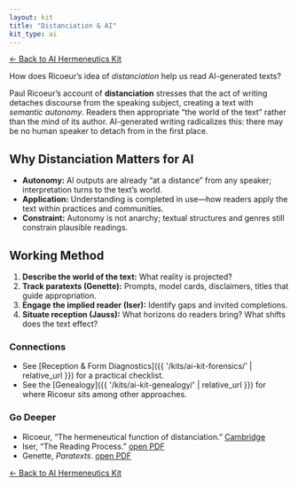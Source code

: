 ```yaml
---
layout: kit
title: "Distanciation & AI"
kit_type: ai
---
```

<div class="top-links">

<a href="{{ '/ai-hermeneutics/ai-hermeneutics-kit/' | relative_url }}" class="quickkit-pill">← Back to AI
Hermeneutics Kit</a>

</div>


How does Ricoeur’s idea of *distanciation* help us read AI-generated
texts?

Paul Ricoeur’s account of **distanciation** stresses that the act of
writing detaches discourse from the speaking subject, creating a text
with *semantic autonomy*. Readers then appropriate “the world of the
text” rather than the mind of its author. AI-generated writing
radicalizes this: there may be no human speaker to detach from in the
first place.

## Why Distanciation Matters for AI

- **Autonomy:** AI outputs are already “at a distance” from any speaker;
  interpretation turns to the text’s world.
- **Application:** Understanding is completed in use—how readers apply
  the text within practices and communities.
- **Constraint:** Autonomy is not anarchy; textual structures and genres
  still constrain plausible readings.

## Working Method

1.  **Describe the world of the text:** What reality is projected?
2.  **Track paratexts (Genette):** Prompts, model cards, disclaimers,
    titles that guide appropriation.
3.  **Engage the implied reader (Iser):** Identify gaps and invited
    completions.
4.  **Situate reception (Jauss):** What horizons do readers bring? What
    shifts does the text effect?

### Connections

- See [Reception & Form Diagnostics]({{ '/kits/ai-kit-forensics/' | relative_url }}) for a
  practical checklist.
- See the [Genealogy]({{ '/kits/ai-kit-genealogy/' | relative_url }}) for where Ricoeur sits
  among other approaches.

### Go Deeper

- Ricoeur, “The hermeneutical function of distanciation.”
  [Cambridge](https://www.cambridge.org/core/books/hermeneutics-and-the-human-sciences/hermeneutical-function-of-distanciation/247F0246D6E6452B48F74C5CF30FF4E9)
- Iser, “The Reading Process.” [open
  PDF](https://teoriaciek.wordpress.com/wp-content/uploads/2010/10/iser_the-reading-process.pdf)
- Genette, *Paratexts*. [open
  PDF](https://www.almendron.com/tribuna/wp-content/uploads/2017/06/genette_gerard_paratexts_thresholds_of_interpretation.pdf)

<div class="bottom-links">

<a href="{{ '/ai-hermeneutics/ai-hermeneutics-kit/' | relative_url }}" class="quickkit-pill">← Back to AI
Hermeneutics Kit</a>

</div>
